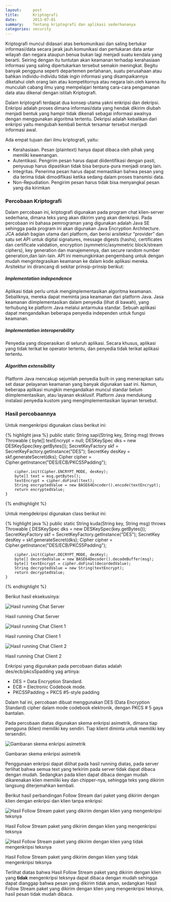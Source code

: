 ```yaml
---
layout:     post
title:      Kriptografi
date:       2013-07-01
summary:    Tentang kriptografi dan aplikasi sederhananya
categories: security
---
```


Kriptografi muncul didasari atas berkomunikasi dan saling bertukar informasi/data secara jarak jauh.komunikasi dan pertukaran data antar wilayah dan negara ataupun benua bukan lagi menjadi suatu kendala yang berarti. Seiring dengan itu tuntutan akan keamanan terhadap kerahasiaan informasi yang saling dipertukarkan tersebut semakin meningkat. Begitu banyak pengguna seperti departemen pertahanan, suatu perusahaan atau bahkan individu-individu tidak ingin informasi yang disampaikannya diketahui oleh orang lain atau kompetitornya atau negara lain.oleh karena itu munculah cabang ilmu yang mempelajari tentang cara-cara pengamanan data atau dikenal dengan istilah Kriptografi.

Dalam kriptografi terdapat dua konsep utama yakni enkripsi dan dekripsi. Enkripsi adalah proses dimana informasi/data yang hendak dikirim diubah menjadi bentuk yang hampir tidak dikenali sebagai informasi awalnya dengan menggunakan algoritma tertentu. Dekripsi adalah kebalikan dari enkripsi yaitu mengubah kembali bentuk tersamar tersebut menjadi informasi awal.

Ada empat tujuan dari ilmu kriptografi, yaitu:

- Kerahasiaan. Pesan (plaintext) hanya dapat dibaca oleh pihak yang memliki kewenangan.
- Autentikasi. Pengirim pesan harus dapat diidentifikasi dengan pasti, penyusup harus dipastikan tidak bisa berpura-pura menjadi orang lain.
- Integritas. Penerima pesan harus dapat memastikan bahwa pesan yang dia terima tidak dimodifikasi ketika sedang dalam proses transmisi data.
- Non-Repudiation. Pengirim pesan harus tidak bisa menyangkal pesan yang dia kirimkan

### Percobaan Kriptografi

Dalam percobaan ini, kriptografi digunakan pada program chat klien-server sederhana, dimana teks yang akan dikirim yang akan dienkripsi. Pada percobaan ini bahasa pemrograman yang digunakan adalah Java SE sehingga pada program ini akan digunakan Java Encryption Architecture. JCA adalah bagian utama dari platform, dan berisi arsitektur “provider” dan satu set API untuk digital signatures, message digests (hashs), certificates dan certificate validation, encryption (symmetric/asymmetric block/stream ciphers), key generation dan manajemennya, dan secure random number generation,dan lain-lain. API ini memungkinkan pengembang untuk dengan mudah mengintegrasikan keamanan ke dalam kode aplikasi mereka. Arsitektur ini dirancang di sekitar prinsip-prinsip berikut:

##### Implementation independence

Aplikasi tidak perlu untuk mengimplementasikan algoritma keamanan. Sebaliknya, mereka dapat meminta jasa keamanan dari platform Java. Jasa keamanan diimplementasikan dalam penyedia (lihat di bawah), yang terhubung ke platform Java melalui antarmuka standar. Sebuah aplikasi dapat mengandalkan beberapa penyedia independen untuk fungsi keamanan.

##### Implementation interoperability

Penyedia yang dioperasikan di seluruh aplikasi. Secara khusus, aplikasi yang tidak terikat ke operator tertentu, dan penyedia tidak terikat aplikasi tertentu.

##### Algorithm extensibility

Platform Java mencakup sejumlah penyedia built-in yang menerapkan satu set dasar pelayanan keamanan yang banyak digunakan saat ini. Namun, beberapa aplikasi mungkin mengandalkan muncul standar belum diimplementasikan, atau layanan eksklusif. Platform Java mendukung instalasi penyedia kustom yang mengimplementasikan layanan tersebut.

### Hasil percobaannya

Untuk mengenkripsi digunakan class berikut ini:

{% highlight java %}
public static String sapi(String key, String msg) throws Throwable {
        byte[] textEncrypt = null;
        DESKeySpec dks = new DESKeySpec(key.getBytes());
        SecretKeyFactory skf = SecretKeyFactory.getInstance("DES");
        SecretKey desKey = skf.generateSecret(dks);
        Cipher cipher = Cipher.getInstance("DES/ECB/PKCS5Padding");

        cipher.init(Cipher.ENCRYPT_MODE, desKey);
        byte[] text = msg.getBytes();
        textEncrypt = cipher.doFinal(text);
        String encryptedValue = new BASE64Encoder().encode(textEncrypt);
        return encryptedValue;
    }
{% endhighlight %}

Untuk mengdekripsi digunakan class berikut ini:

{% highlight java %}
public static String kuda(String key, String msg) throws Throwable {
        DESKeySpec dks = new DESKeySpec(key.getBytes());
        SecretKeyFactory skf = SecretKeyFactory.getInstance("DES");
        SecretKey desKey = skf.generateSecret(dks);
        Cipher cipher = Cipher.getInstance("DES/ECB/PKCS5Padding");

        cipher.init(Cipher.DECRYPT_MODE, desKey);
        byte[] decordedValue = new BASE64Decoder().decodeBuffer(msg);
        byte[] textEncrypt = cipher.doFinal(decordedValue);
        String decryptedValue = new String(textEncrypt);
        return decryptedValue;
    }
{% endhighlight %}

Berikut hasil eksekusinya:

![Hasil running Chat Server](//sapikuda.com/images/posts/2013-07-01-kriptografi/1.png)

Hasil running Chat Server

![Hasil running Chat Client 1](//sapikuda.com/images/posts/2013-07-01-kriptografi/2.png)

Hasil running Chat Client 1

![Hasil running Chat Client 2](//sapikuda.com/images/posts/2013-07-01-kriptografi/3.png)

Hasil running Chat Client 2

Enkripsi yang digunakan pada percobaan diatas adalah des/ecb/pkcs5padding yag artinya:

- DES = Data Encryption Standard.
- ECB = Electronic Codebook mode.
- PKCS5Padding = PKCS #5-style padding

Dalam hal ini, percobaan dibuat menggunakan DES (Data Encryption Standard) cipher dalam mode codebook elektronik, dengan PKCS # 5 gaya bantalan.

Pada percobaan diatas digunakan skema enkripsi asimetrik, dimana tiap pengguna (klien) memiliki key sendiri. Tiap klient diminta untuk memiliki key tersendiri.

![Gambaran skema enkripsi asimetrik](//sapikuda.com/images/posts/2013-07-01-kriptografi/4.gif)

Gambaran skema enkripsi asimetrik

Penggunaan enkripsi dapat dilihat pada hasil running diatas, pada server terlihat bahwa semua text yang terkirim pada server tidak dapat dibaca dengan mudah. Sedangkan pada klien dapat dibaca dengan mudah dikarenakan klien memiliki key dan chipper-nya, sehingga teks yang dikirim langsung diterjemahkan kembali.

Berikut hasil perbandingan Follow Stream dari paket yang dikirim dengan klien dengan enkripsi dan klien tanpa enkripsi:

![Hasil Follow Stream paket yang dikirim dengan klien yang mengenkripsi teksnya](//sapikuda.com/images/posts/2013-07-01-kriptografi/5.png)

Hasil Follow Stream paket yang dikirim dengan klien yang mengenkripsi teksnya

![Hasil Follow Stream paket yang dikirim dengan klien yang tidak mengenkripsi teksnya](//sapikuda.com/images/posts/2013-07-01-kriptografi/6.png)

Hasil Follow Stream paket yang dikirim dengan klien yang tidak mengenkripsi teksnya

Terlihat diatas bahwa Hasil Follow Stream paket yang dikirim dengan klien yang **tidak** mengenkripsi teksnya dapat dibaca dengan mudah sehingga dapat dianggap bahwa pesan yang dikirim tidak aman, sedangkan Hasil Follow Stream paket yang dikirim dengan klien yang mengenkripsi teksnya, hasil pesan tidak mudah dibaca.